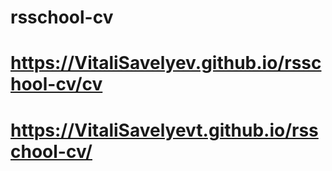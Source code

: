 # rsschool-cv
# https://VitaliSavelyev.github.io/rsschool-cv/cv
# https://VitaliSavelyevt.github.io/rsschool-cv/
